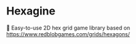 # Hexagine

🎲 Easy-to-use 2D hex grid game library based on https://www.redblobgames.com/grids/hexagons/
